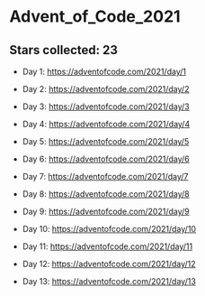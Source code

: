 # Advent_of_Code_2021

## Stars collected: 23

* Day 1: https://adventofcode.com/2021/day/1

* Day 2: https://adventofcode.com/2021/day/2

* Day 3: https://adventofcode.com/2021/day/3

* Day 4: https://adventofcode.com/2021/day/4

* Day 5: https://adventofcode.com/2021/day/5

* Day 6: https://adventofcode.com/2021/day/6

* Day 7: https://adventofcode.com/2021/day/7

* Day 8: https://adventofcode.com/2021/day/8

* Day 9: https://adventofcode.com/2021/day/9

* Day 10: https://adventofcode.com/2021/day/10

* Day 11: https://adventofcode.com/2021/day/11

* Day 12: https://adventofcode.com/2021/day/12

* Day 13: https://adventofcode.com/2021/day/13
